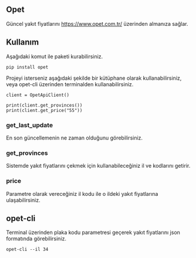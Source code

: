 ## Opet
Güncel yakıt fiyatlarını https://www.opet.com.tr/ üzerinden almanıza sağlar.

## Kullanım
Aşağıdaki komut ile paketi kurabilirsiniz.
```
pip install opet
```

Projeyi isterseniz aşağıdaki şekilde bir kütüphane olarak kullanabilirsiniz, veya opet-cli üzerinden terminalden kullanabilirsiniz.

```
client = OpetApiClient()

print(client.get_provinces())
print(client.get_price("55"))
```
### get_last_update
En son güncellemenin ne zaman olduğunu görebilirsiniz.

### get_provinces
Sistemde yakıt fiyatlarını çekmek için kullanabileceğiniz il ve kodlarını getirir.

### price
Parametre olarak vereceğiniz il kodu ile o ildeki yakıt fiyatlarına ulaşabilirsiniz.

## opet-cli
Terminal üzerinden plaka kodu parametresi geçerek yakıt fiyatlarını json formatında görebilirsiniz.

```
opet-cli --il 34
```